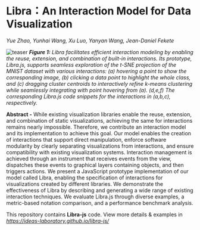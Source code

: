 # Libra：An Interaction Model for Data Visualization

_Yue Zhao, Yunhai Wang, Xu Luo, Yanyan Wang, Jean-Daniel Fekete_

![teaser](src/asset/logo.png)
___Figure 1:__ Libra facilitates efficient interaction modeling by enabling the reuse, extension, and combination of built-in interactions. Its prototype, Libra.js, supports seamless exploration of the t-SNE projection of the MNIST dataset with various interactions: (a) hovering a point to show the corresponding image, (b) clicking a data point to highlight the whole class, and (c) dragging cluster centroids to interactively refine k-means clustering while seamlessly integrating with point hovering from (a). (d,e,f) The corresponding Libra.js code snippets for the interactions in (a,b,c), respectively._

__Abstract -__
 While existing visualization libraries enable the reuse, extension, and combination of static visualizations, achieving the same for interactions remains nearly impossible. Therefore, we contribute an interaction model and its implementation to achieve this goal. Our model enables the creation of interactions that support direct manipulation, enforce software modularity by clearly separating visualizations from interactions, and ensure compatibility with existing visualization systems. Interaction management is achieved through an instrument that receives events from the view, dispatches these events to graphical layers containing objects, and then triggers actions. We present a JavaScript prototype implementation of our model called Libra, enabling the specification of interactions for visualizations created by different libraries. We demonstrate the effectiveness of Libra by describing and generating a wide range of existing interaction techniques. We evaluate Libra.js through diverse examples, a metric-based notation comparison, and a performance benchmark analysis.

This repository contains __Libra-js__ code. View more details & examples in _https://ideas-laboratory.github.io/libra-js/_
